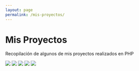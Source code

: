 ```yaml
---
layout: page
permalink: /mis-proyectos/
---
```


<h1 class="center-align flow-text">Mis Proyectos</h1>



<p class="center-align flow-text">Recopilación de algunos de mis proyectos realizados en PHP</p>


<div class="container_images_proyect">
    <img class="materialboxed" src="../images/blog_stalin_master_php.png" data-caption="Blog desarrollado en PHP elaborado usando PHP 7 Estructurado">
    <img class="materialboxed" src="../images/gymgalaxy.png" data-caption="Sitio Web de un Gimnasio desarrollado usando PHP y Ajax">
    <img class="materialboxed" src="../images/tienda_ropa_master_php.png" data-caption="Tienda Virtual de Ropa diseñada con PHP 7 Orientado a Objetos">
    <img class="materialboxed" src="../images/laragram_master_php.png" data-caption="Aplicación similar a Instagram con las funcionalidades básicas desarrollado con Laravel 5.7">
    <img class="materialboxed" src="../images/gestor_tareas_master_php.png" data-caption="Aplicación Básica de Gestion de Tareas desarrollado con Symfony 4">
</div>

